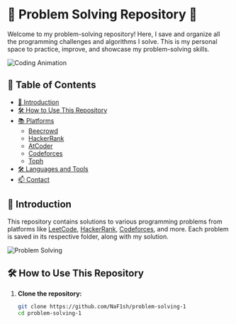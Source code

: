 # 🧩 Problem Solving Repository 🧠

Welcome to my problem-solving repository! Here, I save and organize all the programming challenges and algorithms I solve. This is my personal space to practice, improve, and showcase my problem-solving skills.

![Coding Animation](https://media.giphy.com/media/L1R1tvI9svkIWwpVYr/giphy.gif)

## 🌟 Table of Contents
- [📖 Introduction](#-introduction)
- [🛠️ How to Use This Repository](#%EF%B8%8F-how-to-use-this-repository)
- [📚 Platforms](#-platforms)
  - [Beecrowd](#beecrowd)
  - [HackerRank](#hackerrank)
  - [AtCoder](#atcoder)
  - [Codeforces](#codeforces)
  - [Toph](#toph)
- [🛠️ Languages and Tools](#%EF%B8%8F-languages-and-tools)
- [📫 Contact](#-contact)

## 📖 Introduction

This repository contains solutions to various programming problems from platforms like [LeetCode](https://leetcode.com/), [HackerRank](https://www.hackerrank.com/), [Codeforces](https://codeforces.com/), and more. Each problem is saved in its respective folder, along with my solution.

![Problem Solving](https://media.giphy.com/media/3og0INAY5MLmABP2Pm/giphy.gif)

## 🛠️ How to Use This Repository

1. **Clone the repository:**

   ```sh
   git clone https://github.com/NaF1sh/problem-solving-1
   cd problem-solving-1
